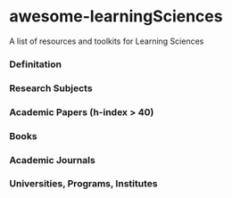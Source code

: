 # awesome-learningSciences
A list of resources and toolkits for Learning Sciences

### Definitation

### Research Subjects

### Academic Papers (h-index > 40)

### Books

### Academic Journals

### Universities, Programs, Institutes

